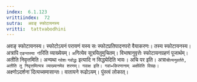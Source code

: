 ```yaml
---
index:  6.1.123
vrittiindex:  72
sutra:  अवङ् स्फोटायनस्य
vritti:  tattvabodhini 
---
```


अवङ् स्फोटायनस्य। स्फोटोऽयनं परायणं यस्य सः स्फोटप्रतिपादनपरो वैयाकरणः। तस्य स्फोटायनस्य। अत्रापि `एङन्तस्या गो`रिति व्याख्येयम्। `अ`गित्येव सूत्रयितुमुचितम्। विभाषानुवृत्तेः स्फोटायनग्रहणं पूजार्थम्। अतीति निवृत्तमिति। अन्यथा `गवेशः` `गवोद्धः` इत्यादि न सिद्ध्येदिति भावः। अचि पर इति। अत्रा`चीत्यनुवर्तते, अतीति तु निवृत्तमित्यत्र व्याख्यानमेव शरणम्। गवाक्ष इति। गवां=किरणानाम् अक्षीवेति विग्रहः। `अक्ष्णोऽदर्शना`दित्यच्समासान्तः। वातायने रूढोऽयम्। पुंस्त्वं लोकात्।

